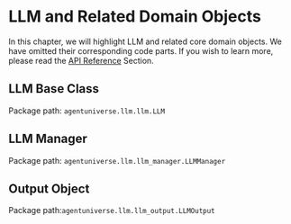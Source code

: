 # LLM and Related Domain Objects
In this chapter, we will highlight LLM and related core domain objects. We have omitted their corresponding code parts. If you wish to learn more, please read the [API Reference](4_1_API_Reference.md) Section.

## LLM Base Class
Package path: `agentuniverse.llm.llm.LLM`

## LLM Manager
Package path: `agentuniverse.llm.llm_manager.LLMManager`

## Output Object
Package path:`agentuniverse.llm.llm_output.LLMOutput`

